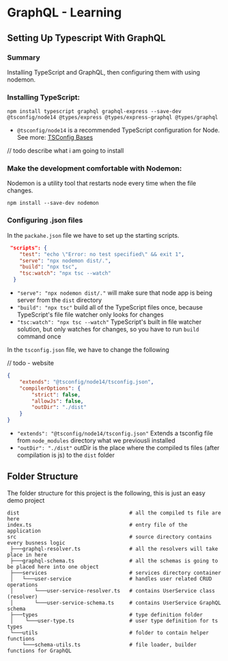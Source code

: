 # GraphQL - Learning

## Setting Up Typescript With GraphQL

### Summary

Installing TypeScript and GraphQL, then configuring them with using nodemon.

### Installing TypeScript:

```
npm install typescript graphql graphql-express --save-dev @tsconfig/node14 @types/express @types/express-graphql @types/graphql
```

* `@tsconfig/node14` is a recommended TypeScript configuration for Node. See more: [TSConfig Bases](https://www.typescriptlang.org/docs/handbook/tsconfig-json.html#tsconfig-bases) 

// todo describe what i am going to install

### Make the development comfortable with Nodemon:

Nodemon is a utility tool that restarts node every time when the file changes.

```
npm install --save-dev nodemon
```

### Configuring .json files

In the ```packahe.json``` file we have to set up the starting scripts.

```json
 "scripts": {
    "test": "echo \"Error: no test specified\" && exit 1",
    "serve": "npx nodemon dist/.",
    "build": "npx tsc",
    "tsc:watch": "npx tsc --watch"
  }
```
* `"serve": "npx nodemon dist/."` will make sure that node app is being server from the ```dist``` directory
* `"build": "npx tsc"` build all of the TypeScript files once, because TypeScript's file file watcher only looks for changes
* `"tsc:watch": "npx tsc --watch"` TypeScript's built in file watcher solution, but only watches for changes, so you have to run `build` command once

In the `tsconfig.json` file, we have to change the following

// todo - website

```json
{
    "extends": "@tsconfig/node14/tsconfig.json",
    "compilerOptions": {
        "strict": false,
        "allowJs": false,
        "outDir": "./dist"
    }
}
```

* `"extends": "@tsconfig/node14/tsconfig.json"` Extends a tsconfig file from `node_modules` directory what we previousli installed
* `"outDir": "./dist"` outDir is the place where the compiled ts files (after compilation is js) to the `dist` folder

## Folder Structure

The folder structure for this project is the following, this is just an easy demo project

```
dist                                    # all the compiled ts file are here
index.ts                                # entry file of the application
src                                     # source directory contains every busness logic
 ├───graphql-resolver.ts                # all the resolvers will take place in here
 ├───graphql-schema.ts                  # all the schemas is going to be placed here into one object 
 ├───services                           # services directory container
 │   └───user-service                   # handles user related CRUD operations
 │       └───user-service-resolver.ts   # contains UserService class (resolver)
 │       └───user-service-schema.ts     # contains UserService GraphQL schema
 ├───types                              # type definition folder
 │    └───user-type.ts                  # user type definition for ts types
 └───utils                              # folder to contain helper functions
     └───schema-utils.ts                # file loader, builder functions for GraphQL
```
